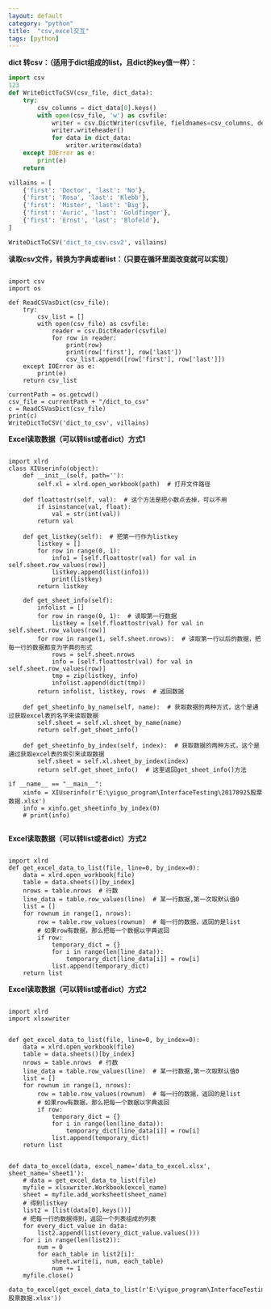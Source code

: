 ```yaml
---
layout: default
category: "python"
title:  "csv,excel交互"
tags: [python]
---
```



**dict 转csv：（适用于dict组成的list，且dict的key值一样）：**

```python
import csv
123
def WriteDictToCSV(csv_file, dict_data):
    try:
        csv_columns = dict_data[0].keys()
        with open(csv_file, 'w') as csvfile:
            writer = csv.DictWriter(csvfile, fieldnames=csv_columns, delimiter=',', lineterminator='\n')
            writer.writeheader()
            for data in dict_data:
                writer.writerow(data)
    except IOError as e:
        print(e)
    return

villains = [
    {'first': 'Doctor', 'last': 'No'},
    {'first': 'Rosa', 'last': 'Klebb'},
    {'first': 'Mister', 'last': 'Big'},
    {'first': 'Auric', 'last': 'Goldfinger'},
    {'first': 'Ernst', 'last': 'Blofeld'},
]

WriteDictToCSV('dict_to_csv.csv2', villains)
```



**读取csv文件，转换为字典或者list：（只要在循环里面改变就可以实现）**
<pre><code>
import csv
import os

def ReadCSVasDict(csv_file):
    try:
        csv_list = []
        with open(csv_file) as csvfile:
            reader = csv.DictReader(csvfile)
            for row in reader:
                print(row)
                print(row['first'], row['last'])
                csv_list.append([row['first'], row['last']])
    except IOError as e:
        print(e)
    return csv_list

currentPath = os.getcwd()
csv_file = currentPath + "/dict_to_csv"
c = ReadCSVasDict(csv_file)
print(c)
WriteDictToCSV('dict_to_csv', villains)
</code></pre>


**Excel读取数据（可以转list或者dict）方式1**
<pre><code>
import xlrd
class XIUserinfo(object):
    def __init__(self, path=''):
        self.xl = xlrd.open_workbook(path)  # 打开文件路径

    def floattostr(self, val):  # 这个方法是把小数点去掉，可以不用
        if isinstance(val, float):
            val = str(int(val))
        return val

    def get_listkey(self):  # 把第一行作为listkey
        listkey = []
        for row in range(0, 1):
            info1 = [self.floattostr(val) for val in self.sheet.row_values(row)]
            listkey.append(list(info1))
            print(listkey)
        return listkey

    def get_sheet_info(self):
        infolist = []
        for row in range(0, 1):  # 读取第一行数据
            listkey = [self.floattostr(val) for val in self.sheet.row_values(row)]
        for row in range(1, self.sheet.nrows):  # 读取第一行以后的数据，把每一行的数据都变为字典的形式
            rows = self.sheet.nrows
            info = [self.floattostr(val) for val in self.sheet.row_values(row)]
            tmp = zip(listkey, info)
            infolist.append(dict(tmp))
        return infolist, listkey, rows  # 返回数据

    def get_sheetinfo_by_name(self, name):  # 获取数据的两种方式，这个是通过获取excel表的名字来读取数据
        self.sheet = self.xl.sheet_by_name(name)
        return self.get_sheet_info()

    def get_sheetinfo_by_index(self, index):  # 获取数据的两种方式，这个是通过获取excel表的索引来读取数据
        self.sheet = self.xl.sheet_by_index(index)
        return self.get_sheet_info()  # 这里返回get_sheet_info()方法

if __name__ == "__main__":
    xinfo = XIUserinfo(r'E:\yiguo_program\InterfaceTesting\20170925股票数据.xlsx')
    info = xinfo.get_sheetinfo_by_index(0)
    # print(info)

</code></pre>

**Excel读取数据（可以转list或者dict）方式2**
<pre><code>
import xlrd
def get_excel_data_to_list(file, line=0, by_index=0):
    data = xlrd.open_workbook(file)
    table = data.sheets()[by_index]
    nrows = table.nrows  # 行数
    line_data = table.row_values(line)  # 某一行数据,第一次取默认值0
    list = []
    for rownum in range(1, nrows):
        row = table.row_values(rownum)  # 每一行的数据，返回的是list
        # 如果row有数据，那么把每一个数据以字典返回
        if row:
            temporary_dict = {}
            for i in range(len(line_data)):
                temporary_dict[line_data[i]] = row[i]
            list.append(temporary_dict)
    return list
</code></pre>


**Excel读取数据（可以转list或者dict）方式2**
<pre><code>
import xlrd
import xlsxwriter


def get_excel_data_to_list(file, line=0, by_index=0):
    data = xlrd.open_workbook(file)
    table = data.sheets()[by_index]
    nrows = table.nrows  # 行数
    line_data = table.row_values(line)  # 某一行数据,第一次取默认值0
    list = []
    for rownum in range(1, nrows):
        row = table.row_values(rownum)  # 每一行的数据，返回的是list
        # 如果row有数据，那么把每一个数据以字典返回
        if row:
            temporary_dict = {}
            for i in range(len(line_data)):
                temporary_dict[line_data[i]] = row[i]
            list.append(temporary_dict)
    return list


def data_to_excel(data, excel_name='data_to_excel.xlsx', sheet_name='sheet1'):
    # data = get_excel_data_to_list(file)
    myfile = xlsxwriter.Workbook(excel_name)
    sheet = myfile.add_worksheet(sheet_name)
    # 得到listkey
    list2 = [list(data[0].keys())]
    # 把每一行的数据得到，返回一个列表组成的列表
    for every_dict_value in data:
        list2.append(list(every_dict_value.values()))
    for i in range(len(list2)):
        num = 0
        for each_table in list2[i]:
            sheet.write(i, num, each_table)
            num += 1
    myfile.close()

data_to_excel(get_excel_data_to_list(r'E:\yiguo_program\InterfaceTesting\20170925股票数据.xlsx'))


</code></pre>


